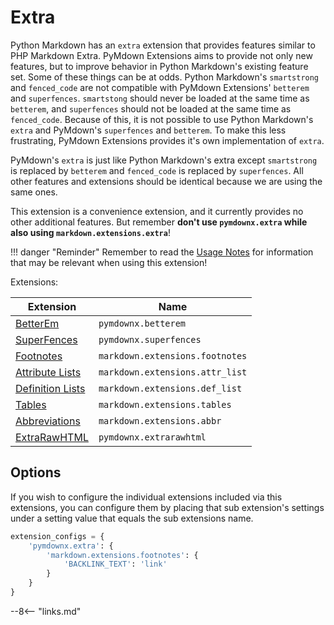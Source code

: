 # Extra

Python Markdown has an `extra` extension that provides features similar to PHP Markdown Extra.  PyMdown Extensions aims to provide not only new features, but to improve behavior in Python Markdown's existing feature set.  Some of these things can be at odds.  Python Markdown's `smartstrong` and `fenced_code` are not compatible with PyMdown Extensions' `betterem` and `superfences`.  `smartstong` should never be loaded at the same time as `betterem`, and `superfences` should not be loaded at the same time as `fenced_code`.  Because of this, it is not possible to use Python Markdown's `extra` and PyMdown's `superfences` and `betterem`. To make this less frustrating, PyMdown Extensions provides it's own implementation of `extra`.

PyMdown's `extra` is just like Python Markdown's extra except `smartstrong` is replaced by `betterem` and `fenced_code` is replaced by `superfences`.  All other features and extensions should be identical because we are using the same ones.

This extension is a convenience extension, and it currently provides no other additional features.  But remember **don't use `pymdownx.extra` while also using `markdown.extensions.extra`**!

!!! danger "Reminder"
    Remember to read the [Usage Notes](../usage_notes.md) for information that may be relevant when using this extension!

Extensions:

Extension                          | Name
---------------------------------- |--------
[BetterEm](./betterem.md)          | `pymdownx.betterem`
[SuperFences](./superfences.md)    | `pymdownx.superfences`
[Footnotes](footnotes)             | `markdown.extensions.footnotes`
[Attribute Lists](attr-list)       | `markdown.extensions.attr_list`
[Definition Lists](def-list)       | `markdown.extensions.def_list`
[Tables](tables)                   | `markdown.extensions.tables`
[Abbreviations](abbreviations)     | `markdown.extensions.abbr`
[ExtraRawHTML](./extrarawhtml.md)  | `pymdownx.extrarawhtml`

## Options

If you wish to configure the individual extensions included via this extensions, you can configure them by placing that sub extension's settings under a setting value that equals the sub extensions name.

```py
extension_configs = {
    'pymdownx.extra': {
        'markdown.extensions.footnotes': {
            'BACKLINK_TEXT': 'link'
        }
    }
}
```

--8<-- "links.md"
